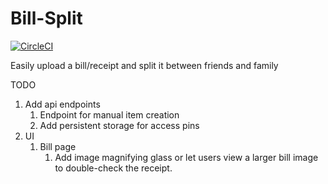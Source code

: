 # Bill-Split

[![CircleCI](https://dl.circleci.com/status-badge/img/circleci/HX6qXEAczo3W16Uo5yG8gK/Y8PRJZuSGrxN3KTQDZhh12/tree/main.svg?style=svg)](https://dl.circleci.com/status-badge/redirect/circleci/HX6qXEAczo3W16Uo5yG8gK/Y8PRJZuSGrxN3KTQDZhh12/tree/main)

Easily upload a bill/receipt and split it between friends and family

TODO

1. Add api endpoints
   1. Endpoint for manual item creation
   2. Add persistent storage for access pins
2. UI
   1. Bill page
      1. Add image magnifying glass or let users view a larger bill image to
         double-check the receipt.
